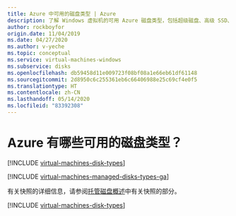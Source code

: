 ```yaml
---
title: Azure 中可用的磁盘类型 | Azure
description: 了解 Windows 虚拟机的可用 Azure 磁盘类型，包括超级磁盘、高级 SSD、标准 SSD 和标准 HDD。
author: rockboyfor
origin.date: 11/04/2019
ms.date: 04/27/2020
ms.author: v-yeche
ms.topic: conceptual
ms.service: virtual-machines-windows
ms.subservice: disks
ms.openlocfilehash: db59458d11e009723f08bf08a1e66eb61df61148
ms.sourcegitcommit: 2d8950c6c255361eb6c66406988e25c69cf4e0f5
ms.translationtype: HT
ms.contentlocale: zh-CN
ms.lasthandoff: 05/14/2020
ms.locfileid: "83392308"
---
```

# <a name="what-disk-types-are-available-in-azure"></a>Azure 有哪些可用的磁盘类型？

[!INCLUDE [virtual-machines-disk-types](../../../includes/virtual-machines-managed-disks-types-overview.md)]

<!--Not Available on [Enabling Azure ultra SSDs](disks-enable-ultra-ssd.md)-->

[!INCLUDE [virtual-machines-managed-disks-types-ga](../../../includes/virtual-machines-managed-disks-types-ga.md)]

有关快照的详细信息，请参阅[托管磁盘概述](managed-disks-overview.md)中有关快照的部分。

[!INCLUDE [virtual-machines-disk-types](../../../includes/virtual-machines-managed-disks-types-billing-and-fees.md)]

<!-- Update_Description: update meta properties, wording update, update link -->